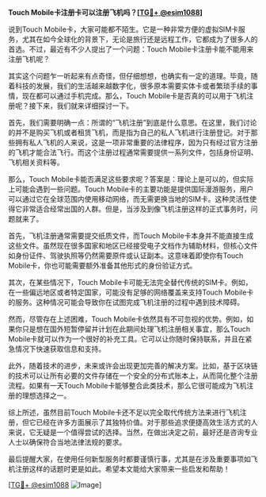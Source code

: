 **Touch Mobile卡注册卡可以注册飞机吗？[[TG💪+ @esim1088](https://t.me/s/esim1088)]**

说到Touch Mobile卡，大家可能都不陌生。它是一种非常方便的虚拟SIM卡服务，尤其在如今全球化的背景下，无论是旅行还是远程工作，它都成为了很多人的首选。不过，最近有不少人提出了一个问题：Touch Mobile卡注册卡能不能用来注册飞机呢？

其实这个问题乍一听起来有点奇怪，但仔细想想，也确实有一定的道理。毕竟，随着科技的发展，我们的生活越来越数字化，很多原本需要实体卡或者繁琐手续的事情，现在都可以通过手机完成。那么，Touch Mobile卡是否真的可以用于飞机注册呢？接下来，我们就来详细探讨一下。

首先，我们需要明确一点：所谓的“飞机注册”到底是什么意思。在这里，我们讨论的并不是购买飞机或者租赁飞机，而是指为自己的私人飞机进行注册登记。对于那些拥有私人飞机的人来说，这是一项非常重要的法律程序，因为只有经过官方注册的飞机才能合法飞行。而这个注册过程通常需要提供一系列文件，包括身份证明、飞机相关资料等。

那么，Touch Mobile卡能否满足这些要求呢？答案是：理论上是可以的，但实际上可能会遇到一些问题。Touch Mobile卡的主要功能是提供国际漫游服务，用户可以通过它在全球范围内使用移动网络，而无需更换当地的SIM卡。这种灵活性使得它非常适合经常出国的人群。但是，当涉及到像飞机注册这样的正式事务时，问题就来了。

首先，飞机注册通常需要提交纸质文件，而Touch Mobile卡本身并不能直接生成这些文件。虽然现在很多国家和地区已经接受电子文档作为辅助材料，但核心文件如身份证件、驾驶执照等仍然需要原件或认证副本。这意味着即使你有Touch Mobile卡，你也可能需要额外准备其他形式的身份验证方式。

其次，在某些情况下，Touch Mobile卡可能无法完全替代传统的SIM卡。例如，在一些偏远地区或者特定国家，可能没有足够的网络覆盖来支持Touch Mobile卡的服务。这种情况可能会导致你在试图完成飞机注册的过程中遇到技术障碍。

然而，尽管存在上述困难，Touch Mobile卡依然具有不可忽视的优势。例如，如果你只是想在国外短暂停留并计划在此期间处理飞机注册相关事宜，那么Touch Mobile卡就可以作为一个很好的补充工具。它可以让你随时保持联系，并且在紧急情况下快速获取信息和支持。

此外，随着技术的进步，未来或许会出现更加完善的解决方案。比如，基于区块链的技术可以让所有必要的文件存储在一个安全的分布式账本上，从而简化整个注册流程。如果有一天Touch Mobile卡能够整合此类技术，那么它很可能成为飞机注册的理想选择之一。

综上所述，虽然目前Touch Mobile卡还不足以完全取代传统方法来进行飞机注册，但它已经在许多方面展示了其独特价值。对于那些追求便捷高效生活方式的人来说，它无疑是一个值得尝试的选择。当然，在做出决定之前，最好还是咨询专业人士以确保符合当地法律法规的要求。

最后提醒大家，在使用任何新型服务时都要谨慎行事，尤其是在涉及重要事项如飞机注册这样的话题时更是如此。希望本文能给大家带来一些启发和帮助！

[[TG💪+ @esim1088](https://t.me/s/esim1088) ![Image](https://i.postimg.cc/4NQfJmqS/Snipaste-2025-05-13-00-14-12.png)]